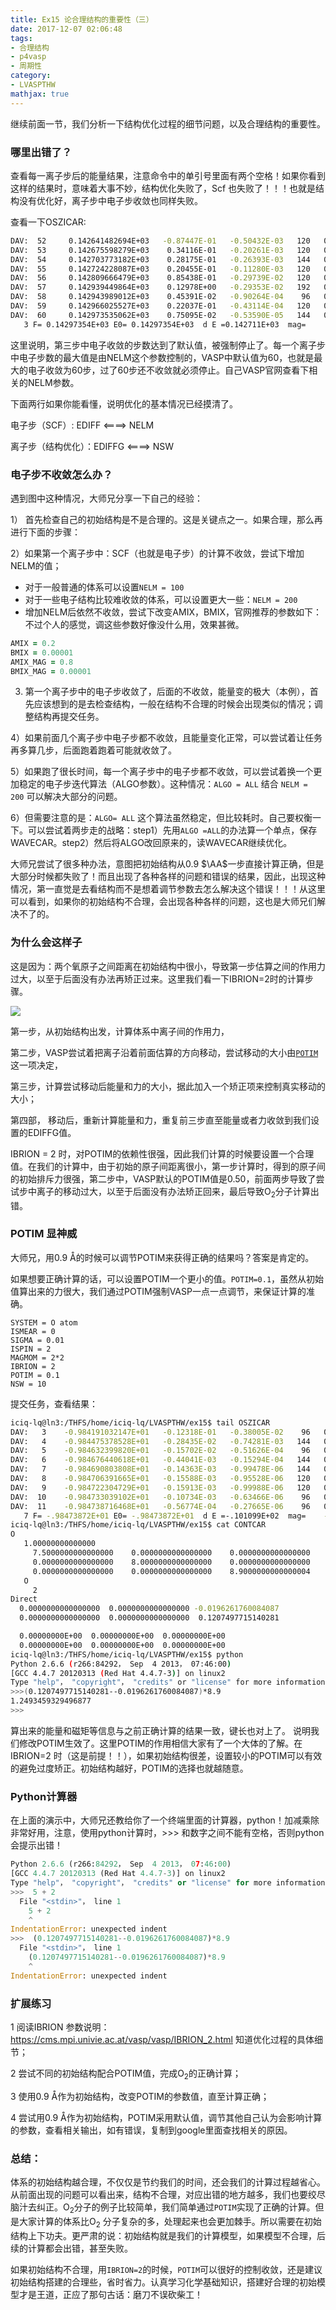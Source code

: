 ```yaml
---
title: Ex15 论合理结构的重要性（三）
date: 2017-12-07 02:06:48
tags: 
- 合理结构
- p4vasp
- 周期性
category:
- LVASPTHW
mathjax: true
---
```




继续前面一节，我们分析一下结构优化过程的细节问题，以及合理结构的重要性。



### 哪里出错了？

查看每一离子步后的能量结果，注意命令中的单引号里面有两个空格！如果你看到这样的结果时，意味着大事不妙，结构优化失败了，Scf 也失败了！！！也就是结构没有优化好，离子步中电子步收敛也同样失败。




查看一下OSZICAR:

```bash
DAV:  52     0.142641482694E+03   -0.87447E-01   -0.50432E-03   120   0.175E-01    0.188E+00
DAV:  53     0.142675598279E+03    0.34116E-01   -0.20261E-03   120   0.869E-02    0.185E+00
DAV:  54     0.142703773182E+03    0.28175E-01   -0.26393E-03   144   0.121E-01    0.190E+00
DAV:  55     0.142724228087E+03    0.20455E-01   -0.11280E-03   120   0.795E-02    0.193E+00
DAV:  56     0.142809666479E+03    0.85438E-01   -0.29739E-02   120   0.433E-01    0.211E+00
DAV:  57     0.142939449864E+03    0.12978E+00   -0.29353E-02   192   0.367E-01    0.196E+00
DAV:  58     0.142943989012E+03    0.45391E-02   -0.90264E-04    96   0.810E-02    0.193E+00
DAV:  59     0.142966025527E+03    0.22037E-01   -0.43114E-04   120   0.704E-02    0.196E+00
DAV:  60     0.142973535062E+03    0.75095E-02   -0.53590E-05   144   0.234E-02
   3 F= 0.14297354E+03 E0= 0.14297354E+03  d E =0.142711E+03  mag=     0.0441
```



这里说明，第三步中电子收敛的步数达到了默认值，被强制停止了。每一个离子步中电子步数的最大值是由NELM这个参数控制的，VASP中默认值为60，也就是最大的电子收敛为60步，过了60步还不收敛就必须停止。自己VASP官网查看下相关的NELM参数。

下面两行如果你能看懂，说明优化的基本情况已经摸清了。

 

电子步（SCF）: EDIFF <====> NELM 

离子步（结构优化）：EDIFFG <====> NSW

 

### 电子步不收敛怎么办？

遇到图中这种情况，大师兄分享一下自己的经验：

1） 首先检查自己的初始结构是不是合理的。这是关键点之一。如果合理，那么再进行下面的步骤：

2）如果第一个离子步中：SCF（也就是电子步）的计算不收敛，尝试下增加NELM的值；

* 对于一般普通的体系可以设置`NELM = 100`
* 对于一些电子结构比较难收敛的体系，可以设置更大一些：`NELM = 200`
* 增加NELM后依然不收敛，尝试下改变AMIX，BMIX，官网推荐的参数如下：不过个人的感觉，调这些参数好像没什么用，效果甚微。

```fortran
AMIX = 0.2
BMIX = 0.00001
AMIX_MAG = 0.8
BMIX_MAG = 0.00001
```

3) 第一个离子步中的电子步收敛了，后面的不收敛，能量变的极大（本例），首先应该想到的是去检查结构，一般在结构不合理的时候会出现类似的情况；调整结构再提交任务。

4）如果前面几个离子步中电子步都不收敛，且能量变化正常，可以尝试着让任务再多算几步，后面跑着跑着可能就收敛了。

5）如果跑了很长时间，每一个离子步中的电子步都不收敛，可以尝试着换一个更加稳定的电子步迭代算法（ALGO参数）。这种情况：`ALGO = ALL`  结合 `NELM = 200` 可以解决大部分的问题。

6）但需要注意的是：`ALGO= ALL` 这个算法虽然稳定，但比较耗时。自己要权衡一下。可以尝试着两步走的战略：step1）先用`ALGO =ALL`的办法算一个单点，保存WAVECAR。step2）然后将ALGO改回原来的，读WAVECAR继续优化。



大师兄尝试了很多种办法，意图把初始结构从0.9 $\AA$一步直接计算正确，但是大部分时候都失败了！而且出现了各种各样的问题和错误的结果，因此，出现这种情况，第一直觉是去看结构而不是想着调节参数去怎么解决这个错误！！！从这里可以看到，如果你的初始结构不合理，会出现各种各样的问题，这也是大师兄们解决不了的。

 

### 为什么会这样子

这是因为：两个氧原子之间距离在初始结构中很小，导致第一步估算之间的作用力过大，以至于后面没有办法再矫正过来。这里我们看一下IBRION=2时的计算步骤。

 ![](ex15/ex15-1.jpeg)



第一步，从初始结构出发，计算体系中离子间的作用力，

第二步，VASP尝试着把离子沿着前面估算的方向移动，尝试移动的大小由[`POTIM`](https://cms.mpi.univie.ac.at/wiki/index.php/POTIM)这一项决定，

第三步，计算尝试移动后能量和力的大小，据此加入一个矫正项来控制真实移动的大小；

第四部， 移动后，重新计算能量和力，重复前三步直至能量或者力收敛到我们设置的EDIFFG值。

 

IBRION = 2 时，对POTIM的依赖性很强，因此我们计算的时候要设置一个合理值。在我们的计算中，由于初始的原子间距离很小，第一步计算时，得到的原子间的初始排斥力很强，第二步中，VASP默认的POTIM值是0.50，前面两步导致了尝试步中离子的移动过大，以至于后面没有办法矫正回来，最后导致O$_2$分子计算出错。



### POTIM 显神威

大师兄，用0.9 Å的时候可以调节POTIM来获得正确的结果吗？答案是肯定的。

如果想要正确计算的话，可以设置POTIM一个更小的值。`POTIM=0.1`，虽然从初始值算出来的力很大，我们通过POTIM强制VASP一点一点调节，来保证计算的准确。

```
SYSTEM = O atom
ISMEAR = 0
SIGMA = 0.01
ISPIN = 2
MAGMOM = 2*2
IBRION = 2
POTIM = 0.1
NSW = 10
```

提交任务，查看结果：

```bash
iciq-lq@ln3:/THFS/home/iciq-lq/LVASPTHW/ex15$ tail OSZICAR
DAV:   3    -0.984191032147E+01   -0.12318E-01   -0.38005E-02    96   0.891E-01    0.516E-01
DAV:   4    -0.984475378528E+01   -0.28435E-02   -0.74281E-03   144   0.367E-01    0.198E-01
DAV:   5    -0.984632399820E+01   -0.15702E-02   -0.51626E-04    96   0.101E-01    0.914E-02
DAV:   6    -0.984676440618E+01   -0.44041E-03   -0.15294E-04   144   0.511E-02    0.169E-02
DAV:   7    -0.984690803808E+01   -0.14363E-03   -0.99478E-06   144   0.122E-02    0.829E-03
DAV:   8    -0.984706391665E+01   -0.15588E-03   -0.95528E-06   120   0.898E-03    0.489E-03
DAV:   9    -0.984722304729E+01   -0.15913E-03   -0.99988E-06   120   0.862E-03    0.292E-03
DAV:  10    -0.984733039102E+01   -0.10734E-03   -0.63466E-06    96   0.690E-03    0.215E-03
DAV:  11    -0.984738716468E+01   -0.56774E-04   -0.27665E-06    96   0.463E-03
   7 F= -.98473872E+01 E0= -.98473872E+01  d E =-.101099E+02  mag=    -2.0000
iciq-lq@ln3:/THFS/home/iciq-lq/LVASPTHW/ex15$ cat CONTCAR
O
   1.00000000000000
     7.5000000000000000    0.0000000000000000    0.0000000000000000
     0.0000000000000000    8.0000000000000000    0.0000000000000000
     0.0000000000000000    0.0000000000000000    8.9000000000000004
   O
     2
Direct
  0.0000000000000000  0.0000000000000000 -0.0196261760084087
  0.0000000000000000  0.0000000000000000  0.1207497715140281

  0.00000000E+00  0.00000000E+00  0.00000000E+00
  0.00000000E+00  0.00000000E+00  0.00000000E+00
iciq-lq@ln3:/THFS/home/iciq-lq/LVASPTHW/ex15$ python
Python 2.6.6 (r266:84292， Sep  4 2013， 07:46:00)
[GCC 4.4.7 20120313 (Red Hat 4.4.7-3)] on linux2
Type "help"， "copyright"， "credits" or "license" for more information.
>>>(0.1207497715140281--0.0196261760084087)*8.9
1.2493459329496877
>>>

```



算出来的能量和磁矩等信息与之前正确计算的结果一致，键长也对上了。 说明我们修改POTIM生效了。这里POTIM的作用相信大家有了一个大体的了解。在IBRION=2 时（这是前提！！），如果初始结构很差，设置较小的POTIM可以有效的避免过度矫正。初始结构越好，POTIM的选择也就越随意。



### Python计算器

在上面的演示中，大师兄还教给你了一个终端里面的计算器，python！加减乘除非常好用，注意，使用python计算时，>>> 和数字之间不能有空格，否则python会提示出错！

```python
Python 2.6.6 (r266:84292， Sep  4 2013， 07:46:00)
[GCC 4.4.7 20120313 (Red Hat 4.4.7-3)] on linux2
Type "help"， "copyright"， "credits" or "license" for more information.
>>>  5 + 2
  File "<stdin>"， line 1
    5 + 2
    ^
IndentationError: unexpected indent
>>>  (0.1207497715140281--0.0196261760084087)*8.9
  File "<stdin>"， line 1
    (0.1207497715140281--0.0196261760084087)*8.9
    ^
IndentationError: unexpected indent
```



### 扩展练习

 

1 阅读IBRION 参数说明：https://cms.mpi.univie.ac.at/vasp/vasp/IBRION_2.html 知道优化过程的具体细节；

2 尝试不同的初始结构配合POTIM值，完成O$_2$的正确计算；

3 使用0.9 Å作为初始结构，改变POTIM的参数值，直至计算正确；

4 尝试用0.9 Å作为初始结构，POTIM采用默认值，调节其他自己认为会影响计算的参数，查看相关输出，如有错误，复制到google里面查找相关的原因。 

 

### 总结：

 

体系的初始结构越合理，不仅仅是节约我们的时间，还会我们的计算过程越省心。从前面出现的问题可以看出来，结构不合理，对应出错的地方越多，我们也要绞尽脑汁去纠正。O$_2$分子的例子比较简单，我们简单通过`POTIM`实现了正确的计算。但是大家计算的体系比O$_2$ 分子复杂的多，处理起来也会更加棘手。所以需要在初始结构上下功夫。更严肃的说：初始结构就是我们的计算模型，如果模型不合理，后续的计算都会出错，甚至失败。

如果初始结构不合理，用`IBRION=2`的时候，`POTIM`可以很好的控制收敛，还是建议初始结构搭建的合理些，省时省力。认真学习化学基础知识，搭建好合理的初始模型才是王道，正应了那句古话：磨刀不误砍柴工！
